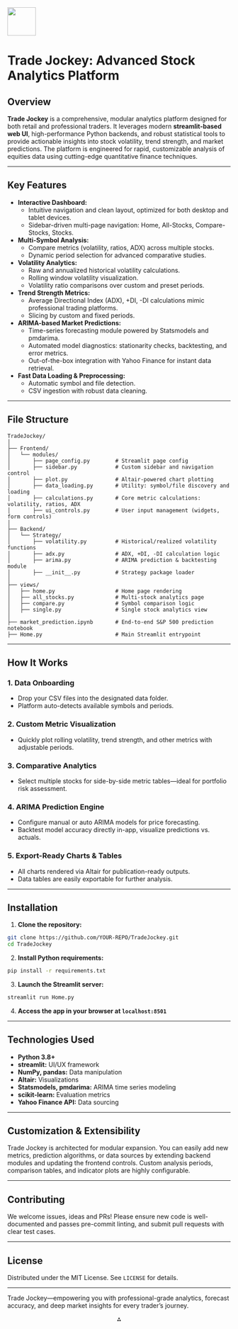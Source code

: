 <img src="https://r2cdn.perplexity.ai/pplx-full-logo-primary-dark%402x.png" style="height:64px;margin-right:32px"/>

# Trade Jockey: Advanced Stock Analytics Platform

## Overview

**Trade Jockey** is a comprehensive, modular analytics platform designed for both retail and professional traders. It leverages modern **streamlit-based web UI**, high-performance Python backends, and robust statistical tools to provide actionable insights into stock volatility, trend strength, and market predictions. The platform is engineered for rapid, customizable analysis of equities data using cutting-edge quantitative finance techniques.

***

## Key Features

- **Interactive Dashboard:**
    - Intuitive navigation and clean layout, optimized for both desktop and tablet devices.
    - Sidebar-driven multi-page navigation: Home, All-Stocks, Compare-Stocks, Stocks.
- **Multi-Symbol Analysis:**
    - Compare metrics (volatility, ratios, ADX) across multiple stocks.
    - Dynamic period selection for advanced comparative studies.
- **Volatility Analytics:**
    - Raw and annualized historical volatility calculations.
    - Rolling window volatility visualization.
    - Volatility ratio comparisons over custom and preset periods.
- **Trend Strength Metrics:**
    - Average Directional Index (ADX), +DI, -DI calculations mimic professional trading platforms.
    - Slicing by custom and fixed periods.
- **ARIMA-based Market Predictions:**
    - Time-series forecasting module powered by Statsmodels and pmdarima.
    - Automated model diagnostics: stationarity checks, backtesting, and error metrics.
    - Out-of-the-box integration with Yahoo Finance for instant data retrieval.
- **Fast Data Loading \& Preprocessing:**
    - Automatic symbol and file detection.
    - CSV ingestion with robust data cleaning.

***

## File Structure

```
TradeJockey/
│
├── Frontend/
│   └── modules/
│       ├── page_config.py        # Streamlit page config
│       ├── sidebar.py            # Custom sidebar and navigation control
│       ├── plot.py               # Altair-powered chart plotting
│       ├── data_loading.py       # Utility: symbol/file discovery and loading
│       ├── calculations.py       # Core metric calculations: volatility, ratios, ADX
│       ├── ui_controls.py        # User input management (widgets, form controls)
│
├── Backend/
│   └── Strategy/
│       ├── volatility.py         # Historical/realized volatility functions
│       ├── adx.py                # ADX, +DI, -DI calculation logic
│       ├── arima.py              # ARIMA prediction & backtesting module
│       ├── __init__.py           # Strategy package loader
│
├── views/
│   ├── home.py                   # Home page rendering
│   ├── all_stocks.py             # Multi-stock analytics page
│   ├── compare.py                # Symbol comparison logic
│   ├── single.py                 # Single stock analytics view
│
├── market_prediction.ipynb       # End-to-end S&P 500 prediction notebook
├── Home.py                       # Main Streamlit entrypoint
```


***

## How It Works

### 1. **Data Onboarding**

- Drop your CSV files into the designated data folder.
- Platform auto-detects available symbols and periods.


### 2. **Custom Metric Visualization**

- Quickly plot rolling volatility, trend strength, and other metrics with adjustable periods.


### 3. **Comparative Analytics**

- Select multiple stocks for side-by-side metric tables―ideal for portfolio risk assessment.


### 4. **ARIMA Prediction Engine**

- Configure manual or auto ARIMA models for price forecasting.
- Backtest model accuracy directly in-app, visualize predictions vs. actuals.


### 5. **Export-Ready Charts \& Tables**

- All charts rendered via Altair for publication-ready outputs.
- Data tables are easily exportable for further analysis.

***

## Installation

1. **Clone the repository:**

```bash
git clone https://github.com/YOUR-REPO/TradeJockey.git
cd TradeJockey
```

2. **Install Python requirements:**

```bash
pip install -r requirements.txt
```

3. **Launch the Streamlit server:**

```bash
streamlit run Home.py
```

4. **Access the app in your browser at `localhost:8501`**

***

## Technologies Used

- **Python 3.8+**
- **streamlit:** UI/UX framework
- **NumPy, pandas:** Data manipulation
- **Altair:** Visualizations
- **Statsmodels, pmdarima:** ARIMA time series modeling
- **scikit-learn:** Evaluation metrics
- **Yahoo Finance API:** Data sourcing

***

## Customization \& Extensibility

Trade Jockey is architected for modular expansion. You can easily add new metrics, prediction algorithms, or data sources by extending backend modules and updating the frontend controls. Custom analysis periods, comparison tables, and indicator plots are highly configurable.

***

## Contributing

We welcome issues, ideas and PRs! Please ensure new code is well-documented and passes pre-commit linting, and submit pull requests with clear test cases.

***

## License

Distributed under the MIT License. See `LICENSE` for details.

***

Trade Jockey—empowering you with professional-grade analytics, forecast accuracy, and deep market insights for every trader’s journey.

<div style="text-align: center">⁂</div>

[^1]: init.py

[^2]: adx.py

[^3]: arima.py

[^4]: volatility.py

[^5]: market_prediction.ipynb

[^6]: Home.py

[^7]: calculations.py

[^8]: data_loading.py

[^9]: page_config.py

[^10]: plot.py

[^11]: sidebar.py

[^12]: ui_controls.py

